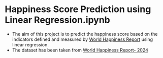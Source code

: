 # Happiness Score Prediction using Linear Regression.ipynb
* The aim of this project is to predict the happiness score based on the indicators defined and measured by [World Happiness Report](https://worldhappiness.report/) using linear regression. 
* The dataset has been taken from [World Happiness Report- 2024](https://www.kaggle.com/datasets/jainaru/world-happiness-report-2024-yearly-updated?select=World-happiness-report-updated_2024.cs) 
